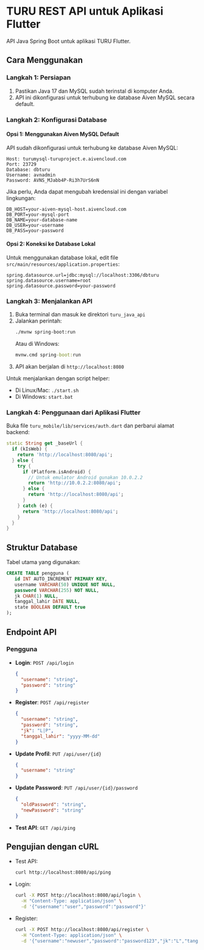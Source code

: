 # TURU REST API untuk Aplikasi Flutter

API Java Spring Boot untuk aplikasi TURU Flutter.

## Cara Menggunakan

### Langkah 1: Persiapan

1. Pastikan Java 17 dan MySQL sudah terinstal di komputer Anda.
2. API ini dikonfigurasi untuk terhubung ke database Aiven MySQL secara default.

### Langkah 2: Konfigurasi Database

#### Opsi 1: Menggunakan Aiven MySQL Default

API sudah dikonfigurasi untuk terhubung ke database Aiven MySQL:

```
Host: turumysql-turuproject.e.aivencloud.com
Port: 23729
Database: dbturu
Username: avnadmin
Password: AVNS_MJabb4P-Ri3h7UrS6nN
```

Jika perlu, Anda dapat mengubah kredensial ini dengan variabel lingkungan:

```
DB_HOST=your-aiven-mysql-host.aivencloud.com
DB_PORT=your-mysql-port
DB_NAME=your-database-name
DB_USER=your-username
DB_PASS=your-password
```

#### Opsi 2: Koneksi ke Database Lokal

Untuk menggunakan database lokal, edit file `src/main/resources/application.properties`:

```properties
spring.datasource.url=jdbc:mysql://localhost:3306/dbturu
spring.datasource.username=root
spring.datasource.password=your-password
```

### Langkah 3: Menjalankan API

1. Buka terminal dan masuk ke direktori `turu_java_api`
2. Jalankan perintah:
   ```bash
   ./mvnw spring-boot:run
   ```
   Atau di Windows:
   ```cmd
   mvnw.cmd spring-boot:run
   ```
3. API akan berjalan di `http://localhost:8080`

Untuk menjalankan dengan script helper:
- Di Linux/Mac: `./start.sh`
- Di Windows: `start.bat`

### Langkah 4: Penggunaan dari Aplikasi Flutter

Buka file `turu_mobile/lib/services/auth.dart` dan perbarui alamat backend:

```dart
static String get _baseUrl {
  if (kIsWeb) {
    return 'http://localhost:8080/api';
  } else {
    try {
      if (Platform.isAndroid) {
        // Untuk emulator Android gunakan 10.0.2.2
        return 'http://10.0.2.2:8080/api';
      } else {
        return 'http://localhost:8080/api';
      }
    } catch (e) {
      return 'http://localhost:8080/api';
    }
  }
}
```

## Struktur Database

Tabel utama yang digunakan:

```sql
CREATE TABLE pengguna (
   id INT AUTO_INCREMENT PRIMARY KEY,
   username VARCHAR(50) UNIQUE NOT NULL,
   password VARCHAR(255) NOT NULL,
   jk CHAR(1) NULL,
   tanggal_lahir DATE NULL,
   state BOOLEAN DEFAULT true
);
```

## Endpoint API

### Pengguna

- **Login**: `POST /api/login`
  ```json
  {
    "username": "string",
    "password": "string"
  }
  ```

- **Register**: `POST /api/register`
  ```json
  {
    "username": "string",
    "password": "string",
    "jk": "L|P",
    "tanggal_lahir": "yyyy-MM-dd"
  }
  ```

- **Update Profil**: `PUT /api/user/{id}`
  ```json
  {
    "username": "string"
  }
  ```

- **Update Password**: `PUT /api/user/{id}/password`
  ```json
  {
    "oldPassword": "string",
    "newPassword": "string"
  }
  ```

- **Test API**: `GET /api/ping`

## Pengujian dengan cURL

- Test API:
  ```bash
  curl http://localhost:8080/api/ping
  ```

- Login:
  ```bash
  curl -X POST http://localhost:8080/api/login \
    -H "Content-Type: application/json" \
    -d '{"username":"user","password":"password"}'
  ```

- Register:
  ```bash
  curl -X POST http://localhost:8080/api/register \
    -H "Content-Type: application/json" \
    -d '{"username":"newuser","password":"password123","jk":"L","tanggal_lahir":"2000-01-01"}'
  ``` 